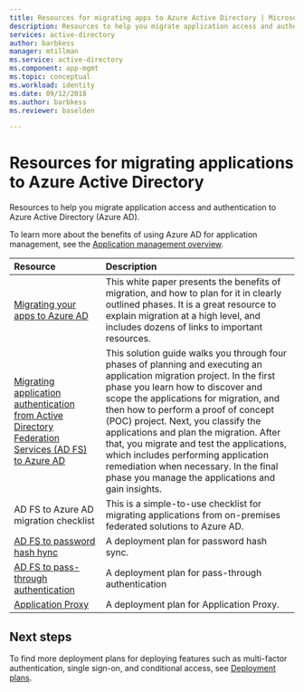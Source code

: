 ```yaml
---
title: Resources for migrating apps to Azure Active Directory | Microsoft Docs
description: Resources to help you migrate application access and authentication to Azure Active Directory (Azure AD). 
services: active-directory
author: barbkess
manager: mtillman
ms.service: active-directory
ms.component: app-mgmt
ms.topic: conceptual
ms.workload: identity
ms.date: 09/12/2018
ms.author: barbkess
ms.reviewer: baselden

---
```


# Resources for migrating applications to Azure Active Directory

Resources to help you migrate application access and authentication to Azure Active Directory (Azure AD). 

To learn more about the benefits of using Azure AD for application management, see the [Application management overview](what-is-application-management.md).

| Resource  | Description  |
|:-----------|:-------------|
|[Migrating your apps to Azure AD](https://aka.ms/migrateapps/whitepaper) | This white paper presents the benefits of migration, and how to plan for it in clearly outlined phases. It is a great resource to explain migration at a high level, and includes dozens of links to important resources.|
|[Migrating application authentication from Active Directory Federation Services (AD FS) to Azure AD](https://aka.ms/adfstoaadsolutionguide) | This solution guide walks you through four phases of planning and executing an application migration project.  In the first phase you learn how to discover and scope the applications for migration, and then how to perform a proof of concept (POC) project. Next, you classify the applications and plan the migration. After that, you migrate and test the applications, which includes performing application remediation when necessary. In the final phase you manage the applications and gain insights.|
| AD FS to Azure AD migration checklist | This is a simple-to-use checklist for migrating applications from on-premises federated solutions to Azure AD.|
| [AD FS to password hash hync](https://aka.ms/ADFSTOPHSDPDownload)|     A deployment plan for password hash sync.| 
| [AD FS to pass-through authentication](https://aka.ms/ADFSTOPTADPDownload)|A deployment plan for pass-through authentication |
[Application Proxy](https://aka.ms/AppProxyDPDownload)| A deployment plan for Application Proxy.|

## Next steps

To find more deployment plans for deploying features such as multi-factor authentication, single sign-on, and conditional access, see [Deployment plans](https://docs.microsoft.com/en-us/azure/active-directory/fundamentals/active-directory-deployment-plans).